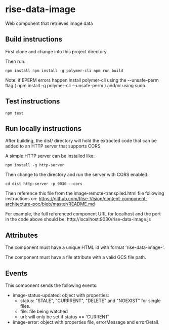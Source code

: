 # rise-data-image

Web component that retrieves image data

## Build instructions

First clone and change into this project directory.

Then run:

`
npm install
npm install -g polymer-cli
npm run build
`

Note: if EPERM errors happen install polymer-cli using the --unsafe-perm flag
( npm install -g polymer-cli --unsafe-perm ) and/or using sudo.

## Test instructions

`
npm test
`

## Run locally instructions

After building, the dist/ directory will hold the extracted code that can be
added to an HTTP server that supports CORS.

A simple HTTP server can be installed like:

`
npm install -g http-server
`

Then change to the directory and run the server with CORS enabled:

`
cd dist
http-server -p 9030 --cors
`

Then reference this file from the image-remote-transpiled.html file following
instructions on:
https://github.com/Rise-Vision/content-component-architecture-poc/blob/master/README.md

For example, the full referenced component URL for localhost and the port in
the code above should be: http://localhost:9030/rise-data-image.js

## Attributes

The component must have a unique HTML id with format 'rise-data-image-<NUMBER>'.

The component must have a file attribute with a valid GCS file path.

## Events

This component sends the following events:

- image-status-updated: object with properties:
    - status: "STALE", "CURRRENT", "DELETE" and "NOEXIST" for single files.
    - file: file being watched
    - url: will only be set if status == 'CURRENT'
- image-error: object with properties file, errorMessage and errorDetail.
